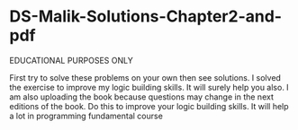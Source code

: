 # DS-Malik-Solutions-Chapter2-and-pdf

EDUCATIONAL PURPOSES ONLY

First try to solve these problems on your own then see solutions.
I solved the exercise to improve my logic building skills. It will surely help you also. 
I am also uploading the book because questions may change in the next editions of the book. 
Do this to improve your logic building skills.
It will help a lot in programming fundamental course

